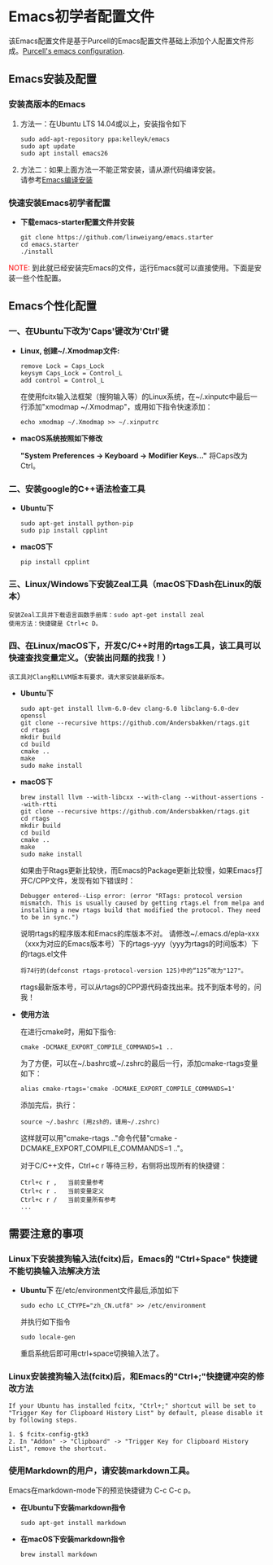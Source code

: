 # Emacs初学者配置文件

该Emacs配置文件是基于Purcell的Emacs配置文件基础上添加个人配置文件形成。[Purcell's emacs configuration](https://github.com/purcell/emacs.d).

## Emacs安装及配置

### 安装高版本的Emacs
1. 方法一：在Ubuntu LTS 14.04或以上，安装指令如下

    ``` shell
    sudo add-apt-repository ppa:kelleyk/emacs
    sudo apt update
    sudo apt install emacs26
    ```

2. 方法二：如果上面方法一不能正常安装，请从源代码编译安装。  
   请参考[Emacs编译安装](http://ubuntuhandbook.org/index.php/2014/10/emacs-24-4-released-install-in-ubuntu-14-04/)

### 快速安装Emacs初学者配置
* **下载emacs-starter配置文件并安装**

    ``` shell
    git clone https://github.com/linweiyang/emacs.starter
    cd emacs.starter
    ./install
    ```

<font color=#ff0000>NOTE:</font> 到此就已经安装完Emacs的文件，运行Emacs就可以直接使用。下面是安装一些个性配置。

## Emacs个性化配置

### 一、在Ubuntu下改为'Caps'键改为'Ctrl'键

- **Linux, 创建~/.Xmodmap文件:**

    ``` xmodmap
    remove Lock = Caps_Lock
    keysym Caps_Lock = Control_L
    add control = Control_L
    ```

    在使用fcitx输入法框架（搜狗输入等）的Linux系统，在~/.xinputc中最后一行添加"xmodmap ~/.Xmodmap"，或用如下指令快速添加：
    ``` shell
    echo xmodmap ~/.Xmodmap >> ~/.xinputrc
    ```

* **macOS系统按照如下修改**
    
    **"System Preferences -> Keyboard -> Modifier Keys..."** 将Caps改为Ctrl。


### 二、安装google的C++语法检查工具 

* **Ubuntu下**

    ``` shell
    sudo apt-get install python-pip
    sudo pip install cpplint
    ```

* **macOS下**

    ``` shell
    pip install cpplint
    ```

### 三、Linux/Windows下安装Zeal工具（macOS下Dash在Linux的版本）

    安装Zeal工具并下载语言函数手册库：sudo apt-get install zeal
    使用方法：快捷键是 Ctrl+c D。

### 四、在Linux/macOS下，开发C/C++时用的rtags工具，该工具可以快速查找变量定义。（安装出问题的找我！）

    该工具对Clang和LLVM版本有要求，请大家安装最新版本。

* **Ubuntu下**

    ``` shell
    sudo apt-get install llvm-6.0-dev clang-6.0 libclang-6.0-dev openssl
    git clone --recursive https://github.com/Andersbakken/rtags.git
    cd rtags
    mkdir build
    cd build
    cmake ..
    make
    sudo make install
    ```
* **macOS下**

    ``` shell
    brew install llvm --with-libcxx --with-clang --without-assertions --with-rtti
    git clone --recursive https://github.com/Andersbakken/rtags.git
    cd rtags
    mkdir build
    cd build
    cmake ..
    make
    sudo make install
    ```
    如果由于Rtags更新比较快，而Emacs的Package更新比较慢，如果Emacs打开C/CPP文件，发现有如下错误时：
    ``` shell
    Debugger entered--Lisp error: (error "RTags: protocol version mismatch. This is usually caused by getting rtags.el from melpa and installing a new rtags build that modified the protocol. They need to be in sync.")
    ``` 
    说明rtags的程序版本和Emacs的库版本不对。
    请修改~/.emacs.d/epla-xxx（xxx为对应的Emacs版本号）下的rtags-yyy（yyy为rtags的时间版本）下的rtags.el文件
    ``` shell
    将74行的(defconst rtags-protocol-version 125)中的“125”改为"127"。
    ```
   rtags最新版本号，可以从rtags的CPP源代码查找出来。找不到版本号的，问我！

* **使用方法**

    在进行cmake时，用如下指令:
    ``` shell
    cmake -DCMAKE_EXPORT_COMPILE_COMMANDS=1 ..
    ```
    为了方便，可以在~/.bashrc或~/.zshrc的最后一行，添加cmake-rtags变量如下：
    ``` shell
    alias cmake-rtags='cmake -DCMAKE_EXPORT_COMPILE_COMMANDS=1'
    ```
    添加完后，执行： 
    ``` shell
    source ~/.bashrc (用zsh的，请用~/.zshrc)
    ```
    这样就可以用"cmake-rtags .."命令代替"cmake -DCMAKE_EXPORT_COMPILE_COMMANDS=1 .."。

    对于C/C++文件，Ctrl+c r 等待三秒，右侧将出现所有的快捷键：
    ``` shell
    Ctrl+c r ,   当前变量参考
    Ctrl+c r .   当前变量定义
    Ctrl+c r /   当前变量所有参考
    ...
    ```
    

## 需要注意的事项

### Linux下安装搜狗输入法(fcitx)后，Emacs的 "Ctrl+Space" 快捷键不能切换输入法解决方法

* **Ubuntu下**
    在/etc/environment文件最后,添加如下
    ``` shell
    sudo echo LC_CTYPE="zh_CN.utf8" >> /etc/environment
    ```

    并执行如下指令

    ``` shell
    sudo locale-gen
    ```
    重启系统后即可用ctrl+space切换输入法了。

### Linux安装搜狗输入法(fcitx)后，和Emacs的"Ctrl+;"快捷键冲突的修改方法
    If your Ubuntu has installed fcitx, "Ctrl+;" shortcut will be set to "Trigger Key for Clipboard History List" by default, please disable it by following steps.

    1. $ fcitx-config-gtk3  
    2. In "Addon" -> "Clipboard" -> "Trigger Key for Clipboard History List", remove the shortcut.  

### 使用Markdown的用户，请安装markdown工具。

Emacs在markdown-mode下的预览快捷键为 C-c C-c p。

* **在Ubuntu下安装markdown指令**

    ``` shell
    sudo apt-get install markdown
    ```

* **在macOS下安装markdown指令**

    ``` shell
    brew install markdown
    ```



